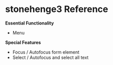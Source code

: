 
# stonehenge3 Reference

**Essential Functionality**
* Menu

**Special Features**
* Focus / Autofocus form element
* Select / Autofocus and select all text

